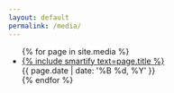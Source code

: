 ```yaml
---
layout: default
permalink: /media/
---
```

<ul class="posts">
{% for page in site.media %}
  <li class="post">
    <div class="row">
        <div class="col-sm-9">
            <a href="{{ url_base }}{{ page.url }}">{% include smartify text=page.title %}</a>
        </div>
        <div class="col-sm-3 date">
            {{ page.date | date: '%B %d, %Y' }}
        </div>
    </div>
  </li>
{% endfor %}
</ul>
